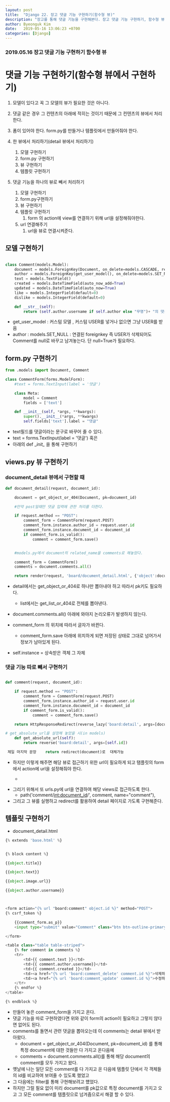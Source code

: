 ```yaml
---
layout: post
title:  "Django 22. 장고 댓글 기능 구현하기(함수형 뷰)"
description: "장고를 통해 댓글 기능을 구현해본다. 장고 댓글 기능 구현하기, 함수형 뷰 댓글 기능 구현하기"
author: Byeonguk Kim
date:   2019-05-16 13:06:23 +0700
categories: [Django]
---
```


### 2019.05.16 장고 댓글 기능 구현하기 함수형 뷰

# 댓글 기능 구현하기(함수형 뷰에서 구현하기)

1. 모델이 있다고 꼭 그 모델의 뷰가 필요한 것은 아니다.
2. 댓글 같은 경우 그 컨텐츠의 아래에 적히는 것이기 때문에 그 컨텐츠의 뷰에서 처리한다.
3. 폼이 있어야 한다. form.py를 만들거나 템플릿에서 만들어줘야 한다.

1. 한 뷰에서 처리하기(detail 뷰에서 처리하기)
    1. 모델 구현하기
    2. form.py 구현하기
    3. 뷰 구현하기
    4. 템플릿 구현하기
2. 댓글 기능을 하나의 뷰로 빼서 처리하기
    1. 모델 구현하기
    2. form.py구현하기
    3. 뷰 구현하기
    4. 템플릿 구현하기
        1. form 의 action에 view를 연결하기 위해 url을 설정해줘야한다.
    5. url  연결해주기
        1. url을 뷰로 연결시켜준다.

## 모델 구현하기

```python

class Comment(models.Model):
    document = models.ForeignKey(Document, on_delete=models.CASCADE, related_name='comments')
    author = models.ForeignKey(get_user_model(), on_delete=models.SET_NULL, null=True, blank=True, related_name='comments')
    text = models.TextField()
    created = models.DateTimeField(auto_now_add=True)
    updated = models.DateTimeField(auto_now=True)
    like = models.IntegerField(default=0)
    dislike = models.IntegerField(default=0)

    def __str__(self):
        return (self.author.username if self.author else "무명")+ "의 댓글"
```

* get_user_model : 커스텀 모델 , 커스텀 USER를 넣거나 없으면 그냥 USER를 받음
* author : models.SET_NULL : 연결된 foreignkey 즉 USER가 삭제되어도 Comment를 null로 바꾸고 남겨놓는다. 단 null=True가 필요하다.

## form.py 구현하기

```python
from .models import Document, Comment

class CommentForm(forms.ModelForm):
    #text = forms.TextInput(label = '댓글')

    class Meta:
        model = Comment
        fields = ['text']

    def __init__(self, *args, **kwargs):
        super().__init__(*args, **kwargs)
        self.fields['text'].label = "댓글"
```  

* text필드를 댓글이라는 문구로 바꾸어 줄 수 있다.
* text = forms.TextInput(label = '댓글') 혹은
* 아래의 def \__init\__ 을 통해 구현하기

## views.py 뷰 구현하기

### document_detail 뷰에서 구현할 때

```python
def document_detail(request, document_id):

    document = get_object_or_404(Document, pk=document_id)

    #만약 post일때만 댓글 입력에 관한 처리를 더한다.

    if request.method == "POST":
        comment_form = CommentForm(request.POST)
        comment_form.instance.author_id = request.user.id
        comment_form.instance.document_id = document_id
        if comment_form.is_valid():
            comment = comment_form.save()


    #models.py에서 document의 related_name을 comments로 해놓았다.

    comment_form = CommentForm()
    comments = document.comments.all()

    return render(request, 'board/document_detail.html', {'object':document, "comments":comments, "comment_form":comment_form})
```

* detail에서는 get_object_or_404로 하나만 뽑아내야 하고 따라서 pk키도 필요하다.
    * list에서는 get_list_or_404로 전체를  뽑아낸다.
* document.comments.all()  아래에 와야지 논리오류가 발생하지 않는다.
* comment_form 의 위치에 따라서 글자가 바뀐다.
    * comment_form.save 아래에 위치하게 되면 저장된 상태로 그대로 넘어가서 정보가 남아있게 된다.

* self.instance = 상속받은 객체 그 자체

### 댓글 기능 따로 빼서 구현하기

```python

def comment(request, document_id):

    if request.method == "POST":
        comment_form = CommentForm(request.POST)
        comment_form.instance.author_id = request.user.id
        comment_form.instance.document_id = document_id
        if comment_form.is_valid():
            comment = comment_form.save()

    return HttpResponseRedirect(reverse_lazy('board:detail', args=[document_id]))

# get_absolute_url을 설정해 놓았을 시(in models)
    def get_absolute_url(self):
        return reverse('board:detail', args=[self.id])

 제일 마지막 문장    return redirect(document)로  대체가능
```

* 하지만 이렇게 해주면 해당 뷰로 접근하기 위한 url이 필요하게 되고 탬플릿의 form에서 action에 url을 설정해줘야 한다.
    * <form action="{% url "board:comment" object.id %}" method="POST">
* 그리기 위해서 또 urls.py에 url을 연결하여 해당 views로 접근하도록 한다.
    * path('comment/<int:document_id>/', comment, name="comment"),
* 그리고 그 뷰를 실행하고 redirect를 활용하여 detail 페이지로 가도록 구현해준다.


## 템플릿 구현하기

* document_detail.html

```python
{% extends 'base.html' %}


{% block content %}

{{object.title}} 

{{object.text}}

{{object.image.url}}

{{object.author.username}}



<form action="{% url "board:comment" object.id %}" method="POST">
{% csrf_token %}

    {{comment_form.as_p}}
    <input type="submit" value="Comment" class="btn btn-outline-primary">

</form>

<table class="table table-striped">
    {% for comment in comments %}
    <tr>
        <td>{{ comment.text }}</td>
        <td>{{ comment.author.username}}</td>
        <td>{{ comment.created }}</td>
        <td><a href="{% url 'board:comment_delete' comment.id %}">삭제하기</a></td>
        <td><a href="{% url 'board:comment_update' comment.id %}">수정하기</a></td>
    </tr>
    {% endfor %}
</table>

{% endblock %}
```

* 만들어 놓은 comment_form을 가지고 온다.
* 댓글 기능을 따로 구현하였다면 위와 같이 form의 action이 필요하고 그렇지 않다면 없어도 된다.
* comments를 돌면서 관련 댓글을 뽑아오는데 이 comments는 detail 뷰에서 받아왔다.
    * document = get_object_or_404(Document, pk=document_id) 를 통해 특정 document에 대한 것들만 다 가지고 온다음에
    * comments = document.comments.all()를 통해 해당 document의 comment를 모두 가지고 왔다.
* 옛날에 나는 일단 모든 comment를 다 가지고 온 다음에 템플릿 단에서 각 객체들의 id를 비교하여 보여줄 수 있도록 했었고
* 그 다음에는 filter를 통해 구현해보려고 헀었다. 
* 하지만 그럴 필요 없이 미리 document를 pk값으로 특정 document를 가지고 오고 그 모든 comment를 템플릿으로 넘겨줌으로서 해결 할 수 있다.
